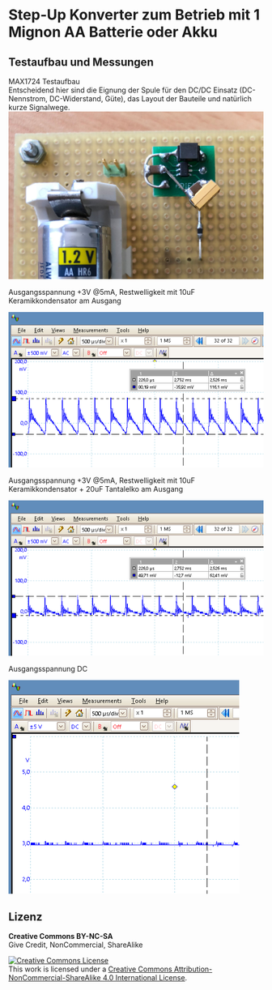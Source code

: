
# Step-Up Konverter zum Betrieb mit 1 Mignon AA Batterie oder Akku


## Testaufbau und Messungen

MAX1724 Testaufbau<br>
Entscheidend hier sind die Eignung der Spule für den DC/DC Einsatz (DC-Nennstrom, DC-Widerstand, Güte), das Layout der Bauteile und natürlich kurze Signalwege.
![pic](Images/MAX1724.jpg)

Ausgangsspannung +3V @5mA, Restwelligkeit mit 10uF Keramikkondensator am Ausgang

![pic](Images/step-up_output_AC_with_10u.png)

Ausgangsspannung +3V @5mA, Restwelligkeit mit 10uF Keramikkondensator + 20uF Tantalelko am Ausgang

![pic](Images/step-up_output_AC_with_10u_20u.png)

Ausgangsspannung DC

![pic](Images/step-up_output_DC.png)


## Lizenz

**Creative Commons BY-NC-SA**<br>
Give Credit, NonCommercial, ShareAlike

<a rel="license" href="http://creativecommons.org/licenses/by-nc-sa/4.0/"><img alt="Creative Commons License" style="border-width:0" src="https://i.creativecommons.org/l/by-nc-sa/4.0/88x31.png" /></a><br />This work is licensed under a <a rel="license" href="http://creativecommons.org/licenses/by-nc-sa/4.0/">Creative Commons Attribution-NonCommercial-ShareAlike 4.0 International License</a>.
